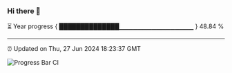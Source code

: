 ### Hi there 👋

⏳ Year progress { ██████████████▁▁▁▁▁▁▁▁▁▁▁▁▁▁▁▁ } 48.84 %

---

⏰ Updated on Thu, 27 Jun 2024 18:23:37 GMT

![Progress Bar CI](https://github.com/ZhaoGui/ZhaoGui/workflows/Progress%20Bar%20CI/badge.svg)
